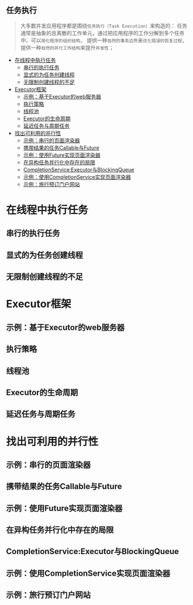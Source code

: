 任务执行
---
>大多数并发应用程序都是围绕`任务执行（Task Execution）`来构造的：
任务通常是抽象的且离散的工作单元，通过把应用程序的工作分解到多个任务中，可以`简化程序的组织结构`，
提供一种`自然的事务边界`来`优化错误的恢复过程`，
提供一种`自然的并行工作结构`来提升`并发性`；
>
<!-- TOC -->

- [在线程中执行任务](#在线程中执行任务)
    - [串行的执行任务](#串行的执行任务)
    - [显式的为任务创建线程](#显式的为任务创建线程)
    - [无限制创建线程的不足](#无限制创建线程的不足)
- [Executor框架](#executor框架)
    - [示例：基于Executor的web服务器](#示例基于executor的web服务器)
    - [执行策略](#执行策略)
    - [线程池](#线程池)
    - [Executor的生命周期](#executor的生命周期)
    - [延迟任务与周期任务](#延迟任务与周期任务)
- [找出可利用的并行性](#找出可利用的并行性)
    - [示例：串行的页面渲染器](#示例串行的页面渲染器)
    - [携带结果的任务Callable与Future](#携带结果的任务callable与future)
    - [示例：使用Future实现页面渲染器](#示例使用future实现页面渲染器)
    - [在异构任务并行化中存在的局限](#在异构任务并行化中存在的局限)
    - [CompletionService:Executor与BlockingQueue](#completionserviceexecutor与blockingqueue)
    - [示例：使用CompletionService实现页面渲染器](#示例使用completionservice实现页面渲染器)
    - [示例：旅行预订门户网站](#示例旅行预订门户网站)

<!-- /TOC -->

# 在线程中执行任务
## 串行的执行任务
## 显式的为任务创建线程
## 无限制创建线程的不足

# Executor框架
## 示例：基于Executor的web服务器
## 执行策略
## 线程池
## Executor的生命周期
## 延迟任务与周期任务

# 找出可利用的并行性
## 示例：串行的页面渲染器
## 携带结果的任务Callable与Future
## 示例：使用Future实现页面渲染器
## 在异构任务并行化中存在的局限
## CompletionService:Executor与BlockingQueue
## 示例：使用CompletionService实现页面渲染器
## 示例：旅行预订门户网站